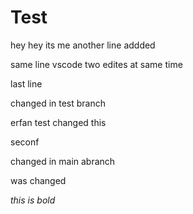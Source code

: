 # Test
hey hey its me
another line addded

same line vscode
two edites at same time

last line

changed in test branch


erfan test changed this

seconf


changed in main abranch

was changed

*this is bold*